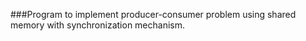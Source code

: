 ###Program to implement producer-consumer problem using shared memory with synchronization mechanism.
